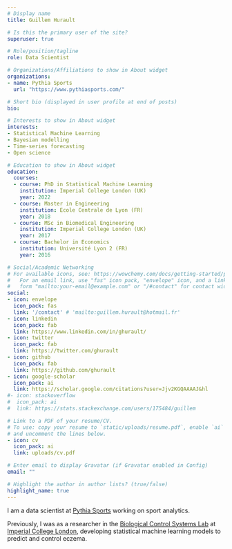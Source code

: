 ```yaml
---
# Display name
title: Guillem Hurault

# Is this the primary user of the site?
superuser: true

# Role/position/tagline
role: Data Scientist

# Organizations/Affiliations to show in About widget
organizations:
- name: Pythia Sports
  url: "https://www.pythiasports.com/"

# Short bio (displayed in user profile at end of posts)
bio: 

# Interests to show in About widget
interests:
- Statistical Machine Learning
- Bayesian modelling
- Time-series forecasting
- Open science

# Education to show in About widget
education:
  courses:
  - course: PhD in Statistical Machine Learning
    institution: Imperial College London (UK)
    year: 2022
  - course: Master in Engineering
    institution: Ecole Centrale de Lyon (FR)
    year: 2018
  - course: MSc in Biomedical Engineering
    institution: Imperial College London (UK)
    year: 2017
  - course: Bachelor in Economics
    institution: Université Lyon 2 (FR)
    year: 2016

# Social/Academic Networking
# For available icons, see: https://wowchemy.com/docs/getting-started/page-builder/#icons
#   For an email link, use "fas" icon pack, "envelope" icon, and a link in the
#   form "mailto:your-email@example.com" or "/#contact" for contact widget.
social:
- icon: envelope
  icon_pack: fas
  link: '/contact' # 'mailto:guillem.hurault@hotmail.fr'
- icon: linkedin
  icon_pack: fab
  link: https://www.linkedin.com/in/ghurault/
- icon: twitter
  icon_pack: fab
  link: https://twitter.com/ghurault
- icon: github
  icon_pack: fab
  link: https://github.com/ghurault
- icon: google-scholar
  icon_pack: ai
  link: https://scholar.google.com/citations?user=Jjv2KGQAAAAJ&hl
#- icon: stackoverflow
#  icon_pack: ai
#  link: https://stats.stackexchange.com/users/175484/guillem

# Link to a PDF of your resume/CV.
# To use: copy your resume to `static/uploads/resume.pdf`, enable `ai` icons in `params.toml`, 
# and uncomment the lines below.
- icon: cv
  icon_pack: ai
  link: uploads/cv.pdf

# Enter email to display Gravatar (if Gravatar enabled in Config)
email: ""

# Highlight the author in author lists? (true/false)
highlight_name: true
---
```


I am a data scientist at [Pythia Sports](https://www.pythiasports.com/) working on sport analytics.

Previously, I was as a researcher in the [Biological Control Systems Lab](https://rtanaka.bg-research.cc.ic.ac.uk/) at [Imperial College London](https://imperial.ac.uk/), developing statistical machine learning models to predict and control eczema.

